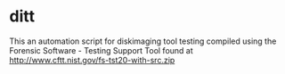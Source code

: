 ditt
====
This an automation script for diskimaging tool testing compiled using the Forensic Software - Testing Support Tool found at http://www.cftt.nist.gov/fs-tst20-with-src.zip

